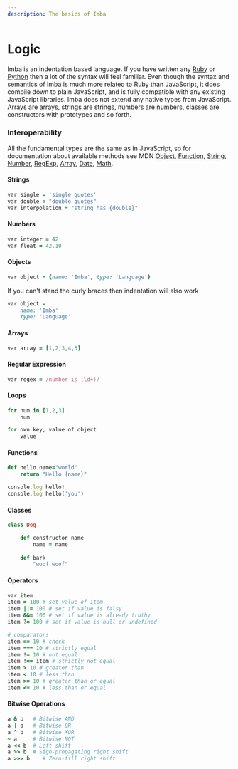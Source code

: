 ```yaml
---
description: The basics of Imba
---
```


# Logic

Imba is an indentation based language. If you have written any [Ruby](https://www.ruby-lang.org) or [Python](https://www.python.org/) then a lot of the syntax will feel familiar. Even though the syntax and semantics of Imba is much more related to Ruby than JavaScript, it does compile down to plain JavaScript, and is fully compatible with any existing JavaScript libraries. Imba does not extend any native types from JavaScript. Arrays are arrays, strings are strings, numbers are numbers, classes are constructors with prototypes and so forth.

### Interoperability

All the fundamental types are the same as in JavaScript, so for documentation about available methods see MDN [Object](https://developer.mozilla.org/en-US/docs/Web/JavaScript/Reference/Global_Objects/Object), [Function](https://developer.mozilla.org/en-US/docs/Web/JavaScript/Reference/Global_Objects/Function), [String](https://developer.mozilla.org/en-US/docs/Web/JavaScript/Reference/Global_Objects/String), [Number](https://developer.mozilla.org/en-US/docs/Web/JavaScript/Reference/Global_Objects/Number), [RegExp](https://developer.mozilla.org/en-US/docs/Web/JavaScript/Reference/Global_Objects/RegExp), [Array](https://developer.mozilla.org/en-US/docs/Web/JavaScript/Reference/Global_Objects/Array), [Date](https://developer.mozilla.org/en-US/docs/Web/JavaScript/Reference/Global_Objects/Date), [Math](https://developer.mozilla.org/en-US/docs/Web/JavaScript/Reference/Global_Objects/Math).

#### Strings

```ruby
var single = 'single quotes'
var double = "double quotes"
var interpolation = "string has {double}"
```

#### Numbers

```ruby
var integer = 42
var float = 42.10
```

#### Objects

```ruby
var object = {name: 'Imba', type: 'Language'}
```

If you can't stand the curly braces then indentation will also work

```ruby
var object =
	name: 'Imba'
	type: 'Language'
```

#### Arrays

```ruby
var array = [1,2,3,4,5]
```

#### Regular Expression

```ruby
var regex = /number is (\d+)/
```

#### Loops

```ruby
for num in [1,2,3]
    num

for own key, value of object
    value
```

#### Functions

```ruby
def hello name="world"
	return "Hello {name}"

console.log hello!
console.log hello('you')
```

#### Classes

```ruby
class Dog

    def constructor name
        name = name
    
    def bark
        "woof woof"
```

#### Operators

```ruby
var item
item = 100 # set value of item
item ||= 100 # set if value is falsy
item &&= 100 # set if value is already truthy
item ?= 100 # set if value is null or undefined

# comparators
item == 10 # check
item === 10 # strictly equal
item != 10 # not equal
item !== item # strictly not equal
item > 10 # greater than
item < 10 # less than
item >= 10 # greater than or equal
item <= 10 # less than or equal
```

#### Bitwise Operations

```ruby
a & b   # Bitwise AND
a | b   # Bitwise OR
a ^ b   # Bitwise XOR
~ a     # Bitwise NOT
a << b  # Left shift
a >> b  # Sign-propagating right shift
a >>> b    # Zero-fill right shift
```



